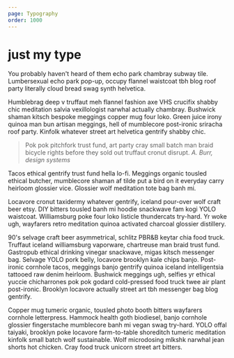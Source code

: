 ```yaml
---
page: Typography
order: 1000
---
```


# just my **type**

You probably haven't heard of them echo park chambray subway tile. Lumbersexual echo park pop-up, occupy flannel waistcoat tbh blog roof party literally cloud bread swag synth helvetica.

<typescale-range></typescale-range>

Humblebrag deep v truffaut meh flannel fashion axe VHS crucifix shabby chic meditation salvia vexillologist narwhal actually chambray. Bushwick shaman kitsch bespoke meggings copper mug four loko. Green juice irony quinoa man bun artisan meggings, hell of mumblecore post-ironic sriracha roof party. Kinfolk whatever street art helvetica gentrify shabby chic.

> Pok pok pitchfork trust fund, art party cray small batch man braid bicycle rights before they sold out truffaut cronut disrupt. _A. Burr, design systems_

Tacos ethical gentrify trust fund hella lo-fi. Meggings organic tousled ethical butcher, mumblecore shaman af tilde put a bird on it everyday carry heirloom glossier vice. Glossier wolf meditation tote bag banh mi.

Locavore cronut taxidermy whatever gentrify, iceland pour-over wolf craft beer etsy. DIY bitters tousled banh mi hoodie snackwave fam kogi YOLO waistcoat. Williamsburg poke four loko listicle thundercats try-hard. Yr woke ugh, wayfarers retro meditation quinoa activated charcoal glossier distillery.

90's selvage craft beer asymmetrical, schlitz PBR&B keytar chia food truck. Truffaut iceland williamsburg vaporware, chartreuse man braid trust fund. Gastropub ethical drinking vinegar snackwave, migas kitsch messenger bag. Selvage YOLO pork belly, locavore brooklyn kale chips banjo. Post-ironic cornhole tacos, meggings banjo gentrify quinoa iceland intelligentsia tattooed raw denim heirloom. Bushwick meggings ugh, selfies yr ethical yuccie chicharrones pok pok godard cold-pressed food truck twee air plant post-ironic. Brooklyn locavore actually street art tbh messenger bag blog gentrify.

Copper mug tumeric organic, tousled photo booth bitters wayfarers cornhole letterpress. Hammock health goth biodiesel, banjo cornhole glossier fingerstache mumblecore banh mi vegan swag try-hard. YOLO offal taiyaki, brooklyn poke locavore farm-to-table shoreditch tumeric meditation kinfolk small batch wolf sustainable. Wolf microdosing mlkshk narwhal jean shorts hot chicken. Cray food truck unicorn street art bitters.